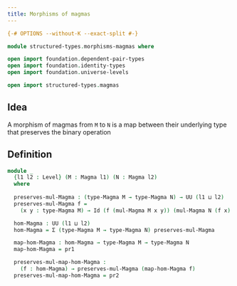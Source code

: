```yaml
---
title: Morphisms of magmas
---
```


```agda
{-# OPTIONS --without-K --exact-split #-}

module structured-types.morphisms-magmas where

open import foundation.dependent-pair-types
open import foundation.identity-types
open import foundation.universe-levels

open import structured-types.magmas
```

## Idea

A morphism of magmas from `M` to `N` is a map between their underlying type that preserves the binary operation

## Definition

```agda
module _
  {l1 l2 : Level} (M : Magma l1) (N : Magma l2)
  where
  
  preserves-mul-Magma : (type-Magma M → type-Magma N) → UU (l1 ⊔ l2)
  preserves-mul-Magma f =
    (x y : type-Magma M) → Id (f (mul-Magma M x y)) (mul-Magma N (f x) (f y))

  hom-Magma : UU (l1 ⊔ l2)
  hom-Magma = Σ (type-Magma M → type-Magma N) preserves-mul-Magma

  map-hom-Magma : hom-Magma → type-Magma M → type-Magma N
  map-hom-Magma = pr1

  preserves-mul-map-hom-Magma :
    (f : hom-Magma) → preserves-mul-Magma (map-hom-Magma f)
  preserves-mul-map-hom-Magma = pr2
```
